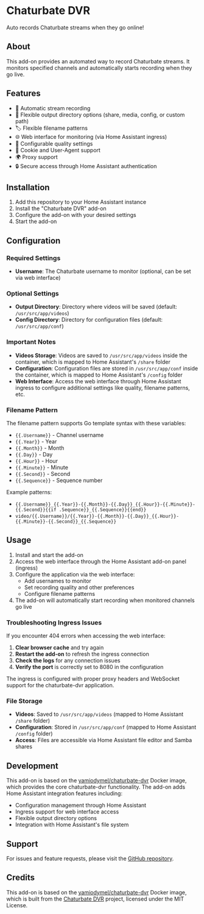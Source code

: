 # Chaturbate DVR

Auto records Chaturbate streams when they go online!

## About

This add-on provides an automated way to record Chaturbate streams. It monitors specified channels and automatically starts recording when they go live.

## Features

- 🎥 Automatic stream recording
- 📁 Flexible output directory options (share, media, config, or custom path)
- 🏷️ Flexible filename patterns
- 🌐 Web interface for monitoring (via Home Assistant ingress)
- 🔧 Configurable quality settings
- 🍪 Cookie and User-Agent support
- 🌍 Proxy support
- 🔒 Secure access through Home Assistant authentication

## Installation

1. Add this repository to your Home Assistant instance
2. Install the "Chaturbate DVR" add-on
3. Configure the add-on with your desired settings
4. Start the add-on

## Configuration

### Required Settings

- **Username**: The Chaturbate username to monitor (optional, can be set via web interface)

### Optional Settings

- **Output Directory**: Directory where videos will be saved (default: `/usr/src/app/videos`)
- **Config Directory**: Directory for configuration files (default: `/usr/src/app/conf`)

### Important Notes

- **Videos Storage**: Videos are saved to `/usr/src/app/videos` inside the container, which is mapped to Home Assistant's `/share` folder
- **Configuration**: Configuration files are stored in `/usr/src/app/conf` inside the container, which is mapped to Home Assistant's `/config` folder
- **Web Interface**: Access the web interface through Home Assistant ingress to configure additional settings like quality, filename patterns, etc.

### Filename Pattern

The filename pattern supports Go template syntax with these variables:

- `{{.Username}}` - Channel username
- `{{.Year}}` - Year
- `{{.Month}}` - Month
- `{{.Day}}` - Day
- `{{.Hour}}` - Hour
- `{{.Minute}}` - Minute
- `{{.Second}}` - Second
- `{{.Sequence}}` - Sequence number

Example patterns:
- `{{.Username}}_{{.Year}}-{{.Month}}-{{.Day}}_{{.Hour}}-{{.Minute}}-{{.Second}}{{if .Sequence}}_{{.Sequence}}{{end}}`
- `video/{{.Username}}/{{.Year}}-{{.Month}}-{{.Day}}_{{.Hour}}-{{.Minute}}-{{.Second}}_{{.Sequence}}`

## Usage

1. Install and start the add-on
2. Access the web interface through the Home Assistant add-on panel (ingress)
3. Configure the application via the web interface:
   - Add usernames to monitor
   - Set recording quality and other preferences
   - Configure filename patterns
4. The add-on will automatically start recording when monitored channels go live

### Troubleshooting Ingress Issues

If you encounter 404 errors when accessing the web interface:

1. **Clear browser cache** and try again
2. **Restart the add-on** to refresh the ingress connection
3. **Check the logs** for any connection issues
4. **Verify the port** is correctly set to 8080 in the configuration

The ingress is configured with proper proxy headers and WebSocket support for the chaturbate-dvr application.

### File Storage

- **Videos**: Saved to `/usr/src/app/videos` (mapped to Home Assistant `/share` folder)
- **Configuration**: Stored in `/usr/src/app/conf` (mapped to Home Assistant `/config` folder)
- **Access**: Files are accessible via Home Assistant file editor and Samba shares

## Development

This add-on is based on the [yamiodymel/chaturbate-dvr](https://hub.docker.com/r/yamiodymel/chaturbate-dvr) Docker image, which provides the core chaturbate-dvr functionality. The add-on adds Home Assistant integration features including:

- Configuration management through Home Assistant
- Ingress support for web interface access
- Flexible output directory options
- Integration with Home Assistant's file system

## Support

For issues and feature requests, please visit the [GitHub repository](https://github.com/teacat/chaturbate-dvr).

## Credits

This add-on is based on the [yamiodymel/chaturbate-dvr](https://hub.docker.com/r/yamiodymel/chaturbate-dvr) Docker image, which is built from the [Chaturbate DVR](https://github.com/teacat/chaturbate-dvr) project, licensed under the MIT License.